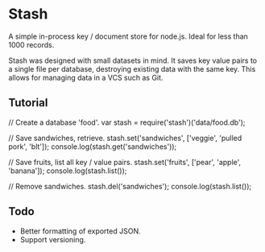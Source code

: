 
# Stash

A simple in-process key / document store for node.js. Ideal for less than 1000
records.

Stash was designed with small datasets in mind. It saves key value pairs to
a single file per database, destroying existing data with the same key. This
allows for managing data in a VCS such as Git.

## Tutorial

// Create a database 'food'.
var stash = require('stash')('data/food.db');

// Save sandwiches, retrieve.
stash.set('sandwiches', ['veggie', 'pulled pork', 'blt']);
console.log(stash.get('sandwiches'));

// Save fruits, list all key / value pairs.
stash.set('fruits', ['pear', 'apple', 'banana']);
console.log(stash.list());

// Remove sandwiches.
stash.del('sandwiches');
console.log(stash.list());

## Todo

- Better formatting of exported JSON.
- Support versioning.
